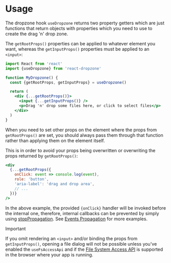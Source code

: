 # Usage

The dropzone hook `useDropzone` returns two property getters which are just functions that return objects with properties which you need to use to create the drag 'n' drop zone.

The `getRootProps()` properties can be applied to whatever element you want, whereas the `getInputProps()` properties must be applied to an `<input>`:

```jsx
import React from 'react'
import {useDropzone} from 'react-dropzone'

function MyDropzone() {
  const {getRootProps, getInputProps} = useDropzone()

  return (
    <div {...getRootProps()}>
      <input {...getInputProps()} />
      <p>Drag 'n' drop some files here, or click to select files</p>
    </div>
  )
}
```

When you need to set other props on the element where the props from `getRootProps()` are set, you should always pass them through that function rather than applying them on the element itself.

This is in order to avoid your props being overwritten or overwriting the props returned by `getRootProps()`:
```jsx
<div
  {...getRootProps({
    onClick: event => console.log(event),
    role: 'button',
    'aria-label': 'drag and drop area',
    // ...
  })}
/>
```

In the above example, the provided `{onClick}` handler will be invoked before the internal one, therefore, internal callbacks can be prevented by simply using [stopPropagation](https://developer.mozilla.org/en-US/docs/Web/API/Event/stopPropagation).
See [Events Propagation](/examples/event-propagation) for more examples.

> [!IMPORTANT]
> If you omit rendering an `<input>` and/or binding the props from `getInputProps()`, opening a file dialog will not be possible unless you've enabled the  `useFsAccessApi` and if the [File System Access API](https://developer.mozilla.org/en-US/docs/Web/API/File_System_API) is supported in the browser where your app is running.
